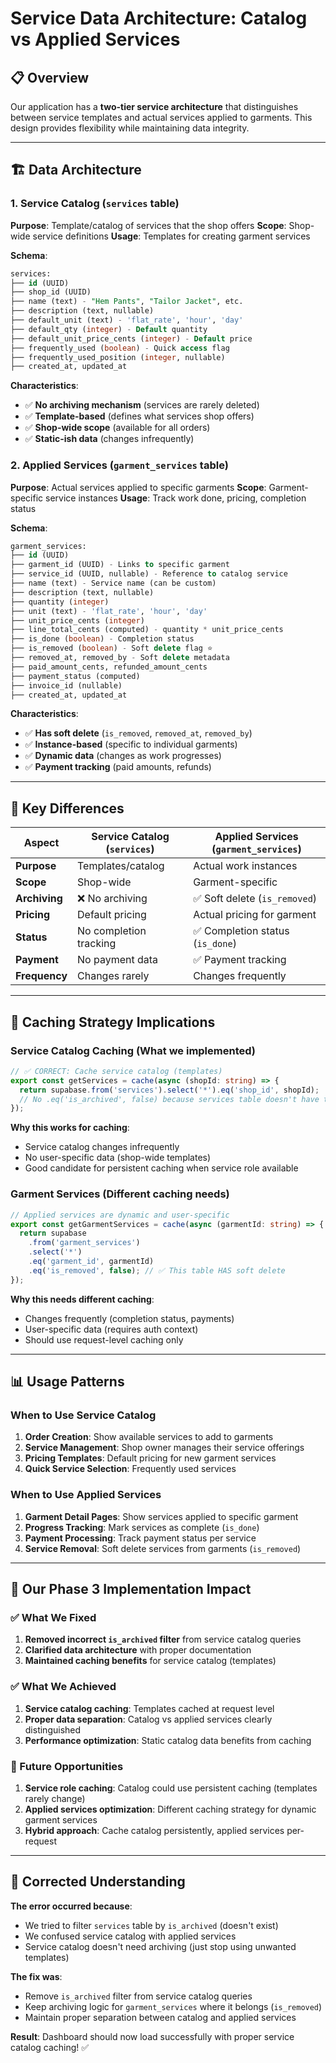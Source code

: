 # Service Data Architecture: Catalog vs Applied Services

## 📋 Overview

Our application has a **two-tier service architecture** that distinguishes between service templates and actual services applied to garments. This design provides flexibility while maintaining data integrity.

---

## 🏗️ Data Architecture

### **1. Service Catalog (`services` table)**

**Purpose**: Template/catalog of services that the shop offers
**Scope**: Shop-wide service definitions
**Usage**: Templates for creating garment services

**Schema**:

```sql
services:
├── id (UUID)
├── shop_id (UUID)
├── name (text) - "Hem Pants", "Tailor Jacket", etc.
├── description (text, nullable)
├── default_unit (text) - 'flat_rate', 'hour', 'day'
├── default_qty (integer) - Default quantity
├── default_unit_price_cents (integer) - Default price
├── frequently_used (boolean) - Quick access flag
├── frequently_used_position (integer, nullable)
├── created_at, updated_at
```

**Characteristics**:

- ✅ **No archiving mechanism** (services are rarely deleted)
- ✅ **Template-based** (defines what services shop offers)
- ✅ **Shop-wide scope** (available for all orders)
- ✅ **Static-ish data** (changes infrequently)

### **2. Applied Services (`garment_services` table)**

**Purpose**: Actual services applied to specific garments
**Scope**: Garment-specific service instances
**Usage**: Track work done, pricing, completion status

**Schema**:

```sql
garment_services:
├── id (UUID)
├── garment_id (UUID) - Links to specific garment
├── service_id (UUID, nullable) - Reference to catalog service
├── name (text) - Service name (can be custom)
├── description (text, nullable)
├── quantity (integer)
├── unit (text) - 'flat_rate', 'hour', 'day'
├── unit_price_cents (integer)
├── line_total_cents (computed) - quantity * unit_price_cents
├── is_done (boolean) - Completion status
├── is_removed (boolean) - Soft delete flag ⭐
├── removed_at, removed_by - Soft delete metadata
├── paid_amount_cents, refunded_amount_cents
├── payment_status (computed)
├── invoice_id (nullable)
├── created_at, updated_at
```

**Characteristics**:

- ✅ **Has soft delete** (`is_removed`, `removed_at`, `removed_by`)
- ✅ **Instance-based** (specific to individual garments)
- ✅ **Dynamic data** (changes as work progresses)
- ✅ **Payment tracking** (paid amounts, refunds)

---

## 🎯 Key Differences

| **Aspect**    | **Service Catalog (`services`)** | **Applied Services (`garment_services`)** |
| ------------- | -------------------------------- | ----------------------------------------- |
| **Purpose**   | Templates/catalog                | Actual work instances                     |
| **Scope**     | Shop-wide                        | Garment-specific                          |
| **Archiving** | ❌ No archiving                  | ✅ Soft delete (`is_removed`)             |
| **Pricing**   | Default pricing                  | Actual pricing for garment                |
| **Status**    | No completion tracking           | ✅ Completion status (`is_done`)          |
| **Payment**   | No payment data                  | ✅ Payment tracking                       |
| **Frequency** | Changes rarely                   | Changes frequently                        |

---

## 🔧 Caching Strategy Implications

### **Service Catalog Caching** (What we implemented)

```typescript
// ✅ CORRECT: Cache service catalog (templates)
export const getServices = cache(async (shopId: string) => {
  return supabase.from('services').select('*').eq('shop_id', shopId);
  // No .eq('is_archived', false) because services table doesn't have this column
});
```

**Why this works for caching**:

- Service catalog changes infrequently
- No user-specific data (shop-wide templates)
- Good candidate for persistent caching when service role available

### **Garment Services** (Different caching needs)

```typescript
// Applied services are dynamic and user-specific
export const getGarmentServices = cache(async (garmentId: string) => {
  return supabase
    .from('garment_services')
    .select('*')
    .eq('garment_id', garmentId)
    .eq('is_removed', false); // ✅ This table HAS soft delete
});
```

**Why this needs different caching**:

- Changes frequently (completion status, payments)
- User-specific data (requires auth context)
- Should use request-level caching only

---

## 📊 Usage Patterns

### **When to Use Service Catalog**

1. **Order Creation**: Show available services to add to garments
2. **Service Management**: Shop owner manages their service offerings
3. **Pricing Templates**: Default pricing for new garment services
4. **Quick Service Selection**: Frequently used services

### **When to Use Applied Services**

1. **Garment Detail Pages**: Show services applied to specific garment
2. **Progress Tracking**: Mark services as complete (`is_done`)
3. **Payment Processing**: Track payment status per service
4. **Service Removal**: Soft delete services from garments (`is_removed`)

---

## 🎯 Our Phase 3 Implementation Impact

### **✅ What We Fixed**

1. **Removed incorrect `is_archived` filter** from service catalog queries
2. **Clarified data architecture** with proper documentation
3. **Maintained caching benefits** for service catalog (templates)

### **✅ What We Achieved**

1. **Service catalog caching**: Templates cached at request level
2. **Proper data separation**: Catalog vs applied services clearly distinguished
3. **Performance optimization**: Static catalog data benefits from caching

### **🔄 Future Opportunities**

1. **Service role caching**: Catalog could use persistent caching (templates rarely change)
2. **Applied services optimization**: Different caching strategy for dynamic garment services
3. **Hybrid approach**: Cache catalog persistently, applied services per-request

---

## 🚀 Corrected Understanding

**The error occurred because**:

- We tried to filter `services` table by `is_archived` (doesn't exist)
- We confused service catalog with applied services
- Service catalog doesn't need archiving (just stop using unwanted templates)

**The fix was**:

- Remove `is_archived` filter from service catalog queries
- Keep archiving logic for `garment_services` where it belongs (`is_removed`)
- Maintain proper separation between catalog and applied services

**Result**: Dashboard should now load successfully with proper service catalog caching! ✅
